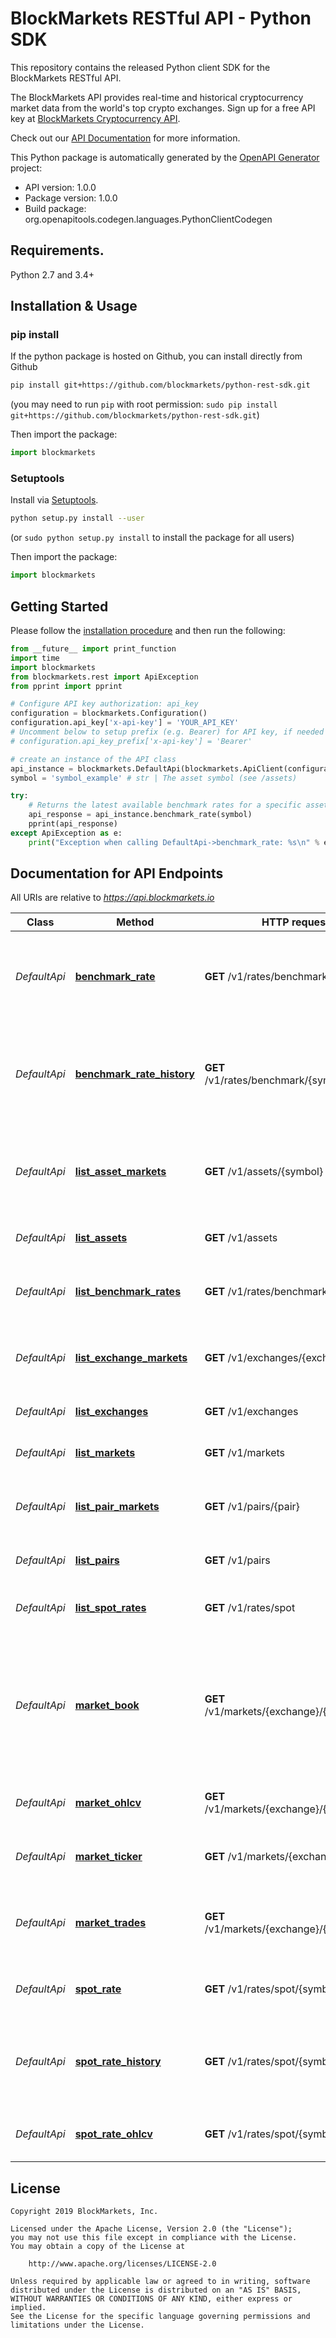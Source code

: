 # BlockMarkets RESTful API - Python SDK
This repository contains the released Python client SDK for the BlockMarkets RESTful API.

The BlockMarkets API provides real-time and historical cryptocurrency market data from the world's top crypto exchanges. Sign up for a free API key at [BlockMarkets Cryptocurrency API](https://www.blockmarkets.io/cryptocurrency-api).

Check out our [API Documentation](https://docs.blockmarkets.io) for more information.


This Python package is automatically generated by the [OpenAPI Generator](https://openapi-generator.tech) project:

- API version: 1.0.0
- Package version: 1.0.0
- Build package: org.openapitools.codegen.languages.PythonClientCodegen


## Requirements.

Python 2.7 and 3.4+

## Installation & Usage
### pip install

If the python package is hosted on Github, you can install directly from Github

```sh
pip install git+https://github.com/blockmarkets/python-rest-sdk.git
```
(you may need to run `pip` with root permission: `sudo pip install git+https://github.com/blockmarkets/python-rest-sdk.git`)

Then import the package:
```python
import blockmarkets 
```

### Setuptools

Install via [Setuptools](http://pypi.python.org/pypi/setuptools).

```sh
python setup.py install --user
```
(or `sudo python setup.py install` to install the package for all users)

Then import the package:
```python
import blockmarkets
```

## Getting Started

Please follow the [installation procedure](#installation--usage) and then run the following:

```python
from __future__ import print_function
import time
import blockmarkets
from blockmarkets.rest import ApiException
from pprint import pprint

# Configure API key authorization: api_key
configuration = blockmarkets.Configuration()
configuration.api_key['x-api-key'] = 'YOUR_API_KEY'
# Uncomment below to setup prefix (e.g. Bearer) for API key, if needed
# configuration.api_key_prefix['x-api-key'] = 'Bearer'

# create an instance of the API class
api_instance = blockmarkets.DefaultApi(blockmarkets.ApiClient(configuration))
symbol = 'symbol_example' # str | The asset symbol (see /assets)

try:
    # Returns the latest available benchmark rates for a specific asset.
    api_response = api_instance.benchmark_rate(symbol)
    pprint(api_response)
except ApiException as e:
    print("Exception when calling DefaultApi->benchmark_rate: %s\n" % e)

```

## Documentation for API Endpoints

All URIs are relative to *https://api.blockmarkets.io*

Class | Method | HTTP request | Description
------------ | ------------- | ------------- | -------------
*DefaultApi* | [**benchmark_rate**](docs/DefaultApi.md#benchmark_rate) | **GET** /v1/rates/benchmark/{symbol} | Returns the latest available benchmark rates for a specific asset.
*DefaultApi* | [**benchmark_rate_history**](docs/DefaultApi.md#benchmark_rate_history) | **GET** /v1/rates/benchmark/{symbol}/history | Returns historical benchmark rates for an asset. Requires premium subscription.
*DefaultApi* | [**list_asset_markets**](docs/DefaultApi.md#list_asset_markets) | **GET** /v1/assets/{symbol} | Returns a list of all markets (base and quote) for a specific asset.
*DefaultApi* | [**list_assets**](docs/DefaultApi.md#list_assets) | **GET** /v1/assets | Returns a list of supported assets.
*DefaultApi* | [**list_benchmark_rates**](docs/DefaultApi.md#list_benchmark_rates) | **GET** /v1/rates/benchmark | Returns a list of supported USD benchmark rates.
*DefaultApi* | [**list_exchange_markets**](docs/DefaultApi.md#list_exchange_markets) | **GET** /v1/exchanges/{exchange} | Returns a list of markets for a specific exchange.
*DefaultApi* | [**list_exchanges**](docs/DefaultApi.md#list_exchanges) | **GET** /v1/exchanges | Returns a list of supported exchanges.
*DefaultApi* | [**list_markets**](docs/DefaultApi.md#list_markets) | **GET** /v1/markets | Returns a list of supported markets.
*DefaultApi* | [**list_pair_markets**](docs/DefaultApi.md#list_pair_markets) | **GET** /v1/pairs/{pair} | Returns a list of markets for a specific asset pair.
*DefaultApi* | [**list_pairs**](docs/DefaultApi.md#list_pairs) | **GET** /v1/pairs | Returns a list of supported asset pairs.
*DefaultApi* | [**list_spot_rates**](docs/DefaultApi.md#list_spot_rates) | **GET** /v1/rates/spot | Returns a list of supported USD spot rates.
*DefaultApi* | [**market_book**](docs/DefaultApi.md#market_book) | **GET** /v1/markets/{exchange}/{pair}/book | Returns the top 50 bids and asks from the current order book for a market pair. Requires premium subscription.
*DefaultApi* | [**market_ohlcv**](docs/DefaultApi.md#market_ohlcv) | **GET** /v1/markets/{exchange}/{pair}/ohlcv | Returns OHLCV history for a market pair.
*DefaultApi* | [**market_ticker**](docs/DefaultApi.md#market_ticker) | **GET** /v1/markets/{exchange}/{pair} | Returns the latest ticker for a market pair.
*DefaultApi* | [**market_trades**](docs/DefaultApi.md#market_trades) | **GET** /v1/markets/{exchange}/{pair}/trades | Returns trades for a market pair. Requires premium subscription.
*DefaultApi* | [**spot_rate**](docs/DefaultApi.md#spot_rate) | **GET** /v1/rates/spot/{symbol} | Returns the last USD spot rate for an asset.
*DefaultApi* | [**spot_rate_history**](docs/DefaultApi.md#spot_rate_history) | **GET** /v1/rates/spot/{symbol}/history | Returns historical spot rates for an asset. Requires premium subscription.
*DefaultApi* | [**spot_rate_ohlcv**](docs/DefaultApi.md#spot_rate_ohlcv) | **GET** /v1/rates/spot/{symbol}/ohlcv | Returns the OHLCV history for a spot rate.


## License

```
Copyright 2019 BlockMarkets, Inc.

Licensed under the Apache License, Version 2.0 (the "License");
you may not use this file except in compliance with the License.
You may obtain a copy of the License at

    http://www.apache.org/licenses/LICENSE-2.0

Unless required by applicable law or agreed to in writing, software
distributed under the License is distributed on an "AS IS" BASIS,
WITHOUT WARRANTIES OR CONDITIONS OF ANY KIND, either express or implied.
See the License for the specific language governing permissions and
limitations under the License.
```

